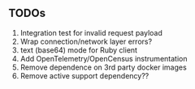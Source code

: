 ## TODOs

1. Integration test for invalid request payload
1. Wrap connection/network layer errors?
1. text (base64) mode for Ruby client
1. Add OpenTelemetry/OpenCensus instrumentation
1. Remove dependence on 3rd party docker images
1. Remove active support dependency??
